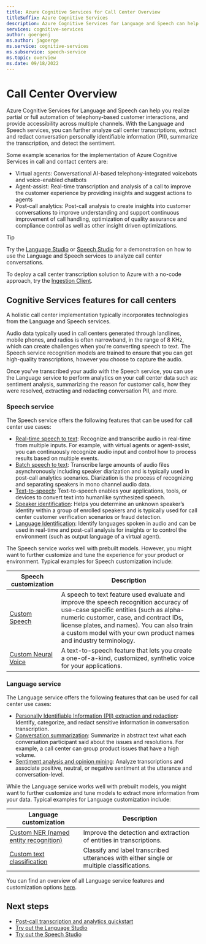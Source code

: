 ```yaml
---
title: Azure Cognitive Services for Call Center Overview
titleSuffix: Azure Cognitive Services
description: Azure Cognitive Services for Language and Speech can help you realize partial or full automation of telephony-based customer interactions, and provide accessibility across multiple channels.
services: cognitive-services
author: goergenj
ms.author: jagoerge
ms.service: cognitive-services
ms.subservice: speech-service
ms.topic: overview
ms.date: 09/18/2022
---
```


# Call Center Overview

Azure Cognitive Services for Language and Speech can help you realize partial or full automation of telephony-based customer interactions, and provide accessibility across multiple channels. With the Language and Speech services, you can further analyze call center transcriptions, extract and redact conversation personally identifiable information (PII), summarize the transcription, and detect the sentiment.

Some example scenarios for the implementation of Azure Cognitive Services in call and contact centers are:
- Virtual agents: Conversational AI-based telephony-integrated voicebots and voice-enabled chatbots
- Agent-assist: Real-time transcription and analysis of a call to improve the customer experience by providing insights and suggest actions to agents
- Post-call analytics: Post-call analysis to create insights into customer conversations to improve understanding and support continuous improvement of call handling, optimization of quality assurance and compliance control as well as other insight driven optimizations.

> [!TIP]
> Try the [Language Studio](https://language.cognitive.azure.com) or [Speech Studio](https://aka.ms/speechstudio/callcenter) for a demonstration on how to use the Language and Speech services to analyze call center conversations. 
> 
> To deploy a call center transcription solution to Azure with a no-code approach, try the [Ingestion Client](./ingestion-client.md).

## Cognitive Services features for call centers

A holistic call center implementation typically incorporates technologies from the Language and Speech services. 

Audio data typically used in call centers generated through landlines, mobile phones, and radios is often narrowband, in the range of 8 KHz, which can create challenges when you're converting speech to text. The Speech service recognition models are trained to ensure that you can get high-quality transcriptions, however you choose to capture the audio.

Once you've transcribed your audio with the Speech service, you can use the Language service to perform analytics on your call center data such as: sentiment analysis, summarizing the reason for customer calls, how they were resolved, extracting and redacting conversation PII, and more.

### Speech service

The Speech service offers the following features that can be used for call center use cases:

- [Real-time speech to text](./how-to-recognize-speech.md): Recognize and transcribe audio in real-time from multiple inputs. For example, with virtual agents or agent-assist, you can continuously recognize audio input and control how to process results based on multiple events.
- [Batch speech to text](./batch-transcription.md): Transcribe large amounts of audio files asynchronously including speaker diarization and is typically used in post-call analytics scenarios. Diarization is the process of recognizing and separating speakers in mono channel audio data.
- [Text-to-speech](./text-to-speech.md): Text-to-speech enables your applications, tools, or devices to convert text into humanlike synthesized speech.
- [Speaker identification](./speaker-recognition-overview.md): Helps you determine an unknown speaker’s identity within a group of enrolled speakers and is typically used for call center customer verification scenarios or fraud detection.
- [Language Identification](./language-identification.md): Identify languages spoken in audio and can be used in real-time and post-call analysis for insights or to control the environment (such as output language of a virtual agent).

The Speech service works well with prebuilt models. However, you might want to further customize and tune the experience for your product or environment. Typical examples for Speech customization include:

| Speech customization | Description |
| -------------- | ----------- |
| [Custom Speech](./custom-speech-overview.md) | A speech to text feature used evaluate and improve the speech recognition accuracy of use-case specific entities (such as alpha-numeric customer, case, and contract IDs, license plates, and names). You can also train a custom model with your own product names and industry terminology. |
| [Custom Neural Voice](./custom-neural-voice.md) | A text-to-speech feature that lets you create a one-of-a-kind, customized, synthetic voice for your applications. |

### Language service

The Language service offers the following features that can be used for call center use cases:

- [Personally Identifiable Information (PII) extraction and redaction](../language-service/personally-identifiable-information/how-to-call-for-conversations.md): Identify, categorize, and redact sensitive information in conversation transcription.
- [Conversation summarization](../language-service/summarization/overview.md?tabs=conversation-summarization): Summarize in abstract text what each conversation participant said about the issues and resolutions. For example, a call center can group product issues that have a high volume.
- [Sentiment analysis and opinion mining](../language-service/sentiment-opinion-mining/overview.md): Analyze transcriptions and associate positive, neutral, or negative sentiment at the utterance and conversation-level.

While the Language service works well with prebuilt models, you might want to further customize and tune models to extract more information from your data. Typical examples for Language customization include:

| Language customization | Description |
| -------------- | ----------- |
| [Custom NER (named entity recognition)](../language-service/custom-named-entity-recognition/overview.md) | Improve the detection and extraction of entities in transcriptions. |
| [Custom text classification](../language-service/custom-text-classification/overview.md) | Classify and label transcribed utterances with either single or multiple classifications. |

You can find an overview of all Language service features and customization options [here](../language-service/overview.md#available-features).

## Next steps

* [Post-call transcription and analytics quickstart](./call-center-quickstart.md)
* [Try out the Language Studio](https://language.cognitive.azure.com)
* [Try out the Speech Studio](https://aka.ms/speechstudio/callcenter)